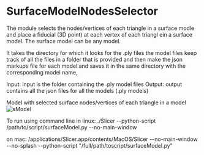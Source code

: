# SurfaceModelNodesSelector

The module selects the nodes/vertices of each triangle in a surface modle and place a fiducial (3D point) at each vertex of each triangl ein a surface model.
The surface model can be any model. 

It takes the directory for which
  it looks for the .ply files the model files
  keep track of all the files in a folder that is provided 
  and then make the json markups file for each model and saves it in the same directory with the corresponding model name,

Input: input is the folder containing the .ply model files
Output: output contains all the json files for all the models (.ply models)

Model with selected surface nodes/vertices of each triangle in a model
![sModel](https://github.com/saimasafdar2021/Slicer_SurfaceModelNodesSelector/assets/80670821/7d3f869d-f6e0-4431-979c-d28fe72a751f)


To run using command line in linux:
./Slicer --python-script /path/to/script/surfaceModel.py --no-main-window

on mac:
/applications/Slicer.app/contents/MacOS/Slicer --no-main-window --no-splash --python-script "/full/path/toscript/surfaceModel.py"
